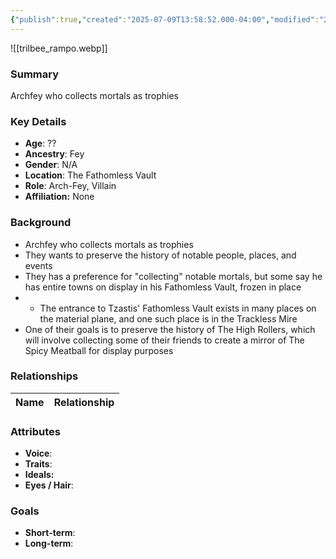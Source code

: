 ```yaml
---
{"publish":true,"created":"2025-07-09T13:58:52.000-04:00","modified":"2025-07-09T13:59:59.000-04:00","cssclasses":""}
---
```



![[trilbee_rampo.webp]]
### Summary
Archfey who collects mortals as trophies

### Key Details
- **Age**: ??
- **Ancestry**: Fey
- **Gender**: N/A
- **Location**: The Fathomless Vault
- **Role**: Arch-Fey, Villain
- **Affiliation:** None

### Background
- Archfey who collects mortals as trophies
- They wants to preserve the history of notable people, places, and events
- They has a preference for "collecting" notable mortals, but some say he has entire towns on display in his Fathomless Vault, frozen in place
- - The entrance to Tzastis' Fathomless Vault exists in many places on the material plane, and one such place is in the Trackless Mire
- One of their goals is to preserve the history of The High Rollers, which will involve collecting some of their friends to create a mirror of The Spicy Meatball for display purposes

### Relationships

| Name  | Relationship |
| ----- | ------------ |

### Attributes
- **Voice**:
- **Traits**:  
- **Ideals:**
- **Eyes / Hair**:  

### Goals
- **Short-term**:  
- **Long-term**:  
